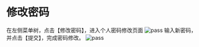 # 修改密码
在左侧菜单树，点击【修改密码】，进入个人密码修改页面
![pass](https://juyun-1253413501.cos.ap-beijing.myqcloud.com/opsphere/personal/%E4%BF%AE%E6%94%B9%E5%AF%86%E7%A0%81%E9%A1%B5png.png
)
输入新密码，并点击【提交】，完成密码修改。
![pass](https://juyun-1253413501.cos.ap-beijing.myqcloud.com/opsphere/personal/%E4%BF%AE%E6%94%B9%E5%AF%86%E7%A0%81%E6%88%90%E5%8A%9F%E9%A1%B5.png
)

